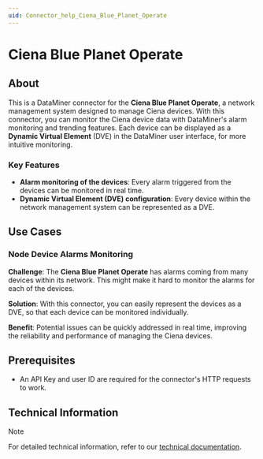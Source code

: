 ```yaml
---
uid: Connector_help_Ciena_Blue_Planet_Operate
---
```


# Ciena Blue Planet Operate

## About

This is a DataMiner connector for the **Ciena Blue Planet Operate**, a network management system designed to manage Ciena devices. With this connector, you can monitor the Ciena device data with DataMiner's alarm monitoring and trending features. Each device can be displayed as a **Dynamic Virtual Element** (DVE) in the DataMiner user interface, for more intuitive monitoring.

### Key Features

- **Alarm monitoring of the devices**: Every alarm triggered from the devices can be monitored in real time.
- **Dynamic Virtual Element (DVE) configuration**: Every device within the network management system can be represented as a DVE.

## Use Cases

### Node Device Alarms Monitoring

**Challenge**: The **Ciena Blue Planet Operate** has alarms coming from many devices within its network. This might make it hard to monitor the alarms for each of the devices.

**Solution**: With this connector, you can easily represent the devices as a DVE, so that each device can be monitored individually.

**Benefit**: Potential issues can be quickly addressed in real time, improving the reliability and performance of managing the Ciena devices.

## Prerequisites

- An API Key and user ID are required for the connector's HTTP requests to work.

## Technical Information

> [!NOTE]
> For detailed technical information, refer to our [technical documentation](xref:Connector_help_Ciena_Blue_Planet_Operate_Technical).
